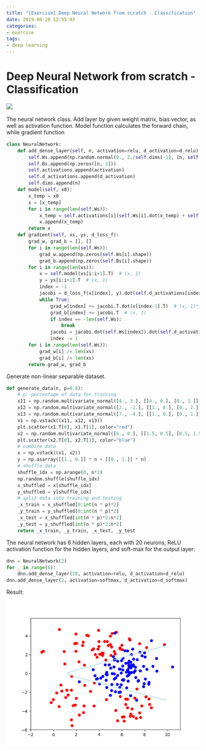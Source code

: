 ```yaml
---
title: "[Exercise] Deep Neural Network from scratch - Classification"
date: 2019-06-28 12:55:03
categories:
- exercise
tags:
- deep learning
---
```


# Deep Neural Network from scratch - Classification

[![](https://img.shields.io/badge/Github-Source%20Code-blue)](https://github.com/dbddqy/Note/tree/master/Deep_Learning/exercise_dnn_classification)

The neural network class. Add layer by given weight matrix, bias vector, as well as activation function. Model function calculates the forward chain, while gradient function 

```python
class NeuralNetwork:
    def add_dense_layer(self, n, activation=relu, d_activation=d_relu):
        self.Ws.append(np.random.normal(0., 2./self.dims[-1], [n, self.dims[-1]]))
        self.Bs.append(np.zeros([n, 1]))
        self.activations.append(activation)
        self.d_activations.append(d_activation)
        self.dims.append(n)
    def model(self, x0):
        x_temp = x0
        x = [x_temp]
        for i in range(len(self.Ws)):
            x_temp = self.activations[i](self.Ws[i].dot(x_temp) + self.Bs[i])
            x.append(x_temp)
        return x
    def gradient(self, xs, ys, d_loss_f):
        grad_w, grad_b = [], []
        for i in range(len(self.Ws)):
            grad_w.append(np.zeros(self.Ws[i].shape))
            grad_b.append(np.zeros(self.Bs[i].shape))
        for i in range(len(xs)):
            x = self.model(xs[i:i+1].T)  # (x, 1)
            y = ys[i:i+1].T  # (x, 1)
            index = -1
            jacobi = d_loss_f(x[index], y).dot(self.d_activations[index](x[index]))  # (1, x)*(x, x)
            while True:
                grad_w[index] += jacobi.T.dot(x[index-1].T)  # (x, 1)*(1, y)
                grad_b[index] += jacobi.T  # (x, 1)
                if index == -len(self.Ws):
                    break
                jacobi = jacobi.dot(self.Ws[index]).dot(self.d_activations[index-1](x[index-1]))  # (1, x)*(x, y)*(y, y)
                index -= 1
        for i in range(len(self.Ws)):
            grad_w[i] /= len(xs)
            grad_b[i] /= len(xs)
        return grad_w, grad_b
```

Generate non-linear separable dataset.

```python
def generate_data(n, p=0.8):
    # p: percentage of data for training
    x11 = np.random.multivariate_normal([4., 3.], [[4., 0.], [0., 1.]], int(0.5*n))
    x12 = np.random.multivariate_normal([2., -2.], [[1., 0.], [0., 2.]], int(0.25*n))
    x13 = np.random.multivariate_normal([7., -4.], [[1., 0.], [0., 1.]], int(0.25 * n))
    x1 = np.vstack((x11, x12, x13))
    plt.scatter(x1.T[0], x1.T[1], color="red")
    x2 = np.random.multivariate_normal([6., 0.], [[1.5, 0.5], [0.5, 1.5]], n)
    plt.scatter(x2.T[0], x2.T[1], color="blue")
    # combine data
    x = np.vstack((x1, x2))
    y = np.asarray([[1., 0.]] * n + [[0., 1.]] * n)
    # shuffle data
    shuffle_idx = np.arange(0, n*2)
    np.random.shuffle(shuffle_idx)
    x_shuffled = x[shuffle_idx]
    y_shuffled = y[shuffle_idx]
    # split data into training and testing
    _x_train = x_shuffled[0:int(n * p)*2]
    _y_train = y_shuffled[0:int(n * p)*2]
    _x_test = x_shuffled[int(n * p)*2:n*2]
    _y_test = y_shuffled[int(n * p)*2:n*2]
    return _x_train, _y_train, _x_test, _y_test
```

The neural network has 6 hidden layers, each with 20 neurons, ReLU activation function for the hidden layers, and soft-max for the output layer:

```python
dnn = NeuralNetwork(2)
for _ in range(6):
    dnn.add_dense_layer(20, activation=relu, d_activation=d_relu)
dnn.add_dense_layer(2, activation=softmax, d_activation=d_softmax)
```

Result:

![](https://github.com/dbddqy/Note/raw/master/Deep_Learning/exercise_dnn_classification/result.png)
